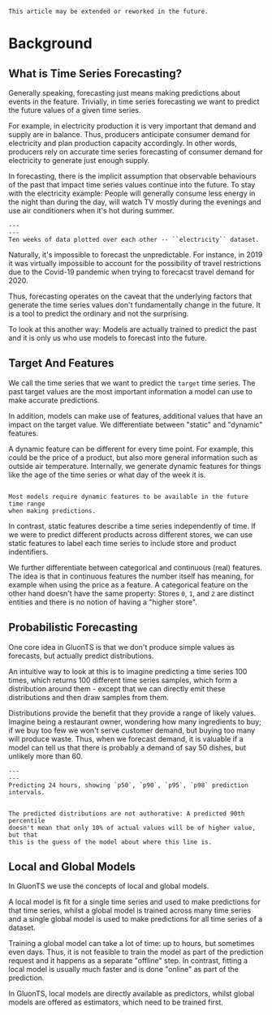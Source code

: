 ```{admonition} **Draft**

This article may be extended or reworked in the future.

```

# Background

## What is Time Series Forecasting?

Generally speaking, forecasting just means making predictions about events in
the feature. Trivially, in time series forecasting we want to predict the
future values of a given time series.

For example, in electricity production it is very important that demand and
supply are in balance. Thus, producers anticipate consumer demand for
electricity and plan production capacity accordingly. In other words, producers
rely on accurate time series forecasting of consumer demand for electricity to
generate just enough supply.

In forecasting, there is the implicit assumption that observable behaviours of
the past that impact time series values continue into the future. To stay
with the electricity example: People will generally consume less energy in the
night than during the day, will watch TV mostly during the evenings and use
air conditioners when it's hot during summer.

```{figure} ../_static/electricity-10w.png
---
---
Ten weeks of data plotted over each other -- ``electricity`` dataset.
```

Naturally, it's impossible to forecast the unpredictable. For instance, in 2019
it was virtually impossible to account for the possibility of travel
restrictions due to the Covid-19 pandemic when trying to forecacst travel demand
for 2020.

Thus, forecasting operates on the caveat that the underlying factors that
generate the time series values don't fundamentally change in the future. It is
a tool to predict the ordinary and not the surprising.

To look at this another way: Models are actually trained to predict the past
and it is only us who use models to forecast into the future.


## Target And Features

We call the time series that we want to predict the `target` time series. The
past target values are the most important information a model can use to make
accurate predictions.

In addition, models can make use of features, additional values that have an
impact on the target value. We differentiate between "static" and "dynamic"
features.

A dynamic feature can be different for every time point. For example, this
could be the price of a product, but also more general information such as
outside air temperature. Internally, we generate dynamic features for things
like the age of the time series or what day of the week it is.

```{important}

Most models require dynamic features to be available in the future time range
when making predictions.

```

In contrast, static features describe a time series independently of time. If
we were to predict different products across different stores, we can use
static features to label each time series to include store and product
indentifiers.

We further differentiate between categorical and continuous (real) features. The
idea is that in continuous features the number itself has meaning, for example
when using the price as a feature. A categorical feature on the other hand
doesn't have the same property: Stores `0`, `1`, and `2` are distinct entities
and there is no notion of having a "higher store".

<!-- TODO: Have some nice example examplifying the above. -->

<!-- ```{admonition} Example -->

<!-- Image we are the owner of a cafe. -->

<!-- ``` -->


## Probabilistic Forecasting

One core idea in GluonTS is that we don't produce simple values as forecasts,
but actually predict distributions.

An intuitive way to look at this is to imagine predicting a time series 100
times, which returns 100 different time series samples, which form a
distribution around them - except that we can directly emit these distributions
and then draw samples from them.

Distributions provide the benefit that they provide a range of likely values.
Imagine being a restaurant owner, wondering how many ingredients to buy; if we
buy too few we won't serve customer demand, but buying too many will produce
waste. Thus, when we forecast demand, it is valuable if a model can tell us
that there is probably a demand of say 50 dishes, but unlikely more than 60.

```{figure} ../_static/forecast-distributions.png
---
---
Predicting 24 hours, showing `p50`, `p90`, `p95`, `p98` prediction intervals.
```

```{note}

The predicted distributions are not authorative: A predicted 90th percentile
doesn't mean that only 10% of actual values will be of higher value, but that
this is the guess of the model about where this line is.

```

## Local and Global Models

In GluonTS we use the concepts of local and global models.

A local model is fit for a single time series and used to make predictions for
that time series, whilst a global model is trained across many time series and
a single global model is used to make predictions for all time series of a
dataset.

Training a global model can take a lot of time: up to hours, but sometimes even
days. Thus, it is not feasible to train the model as part of the prediction
request and it happens as a separate "offline" step. In contrast, fitting a
local model is usually much faster and is done "online" as part of the
prediction.

In GluonTS, local models are directly available as predictors, whilst global
models are offered as estimators, which need to be trained first.


<!-- TODO -->
<!-- ## Train Test Split -->
<!-- ## Measuring Accuracy -->
